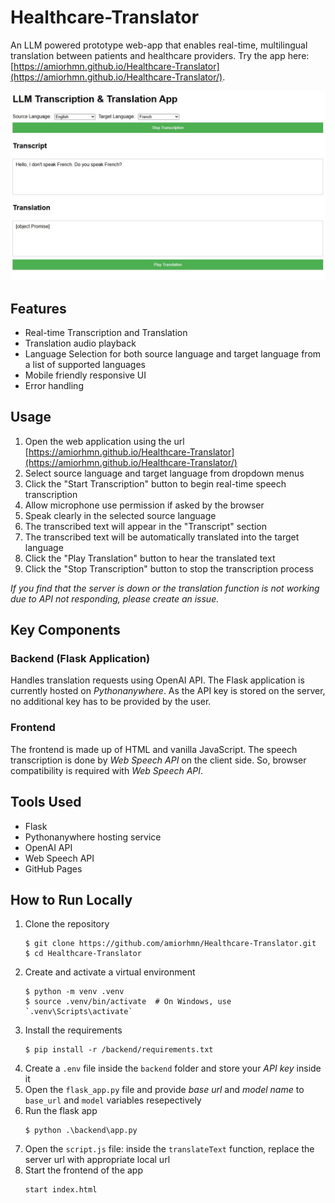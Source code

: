 # Healthcare-Translator
An LLM powered prototype web-app that enables real-time, multilingual translation between patients and healthcare providers.
Try the app here: [https://amiorhmn.github.io/Healthcare-Translator](https://amiorhmn.github.io/Healthcare-Translator/).

![Screenshot of the App](./screenshot.jpg)

## Features
- Real-time Transcription and Translation
- Translation audio playback
- Language Selection for both source language and target language from a list of supported languages
- Mobile friendly responsive UI
- Error handling

## Usage
1. Open the web application using the url [https://amiorhmn.github.io/Healthcare-Translator](https://amiorhmn.github.io/Healthcare-Translator/)
2. Select source language and target language from dropdown menus
3. Click the "Start Transcription" button to begin real-time speech transcription
4. Allow microphone use permission if asked by the browser
5. Speak clearly in the selected source language
6. The transcribed text will appear in the "Transcript" section
7. The transcribed text will be automatically translated into the target language
8. Click the "Play Translation" button to hear the translated text
9. Click the "Stop Transcription" button to stop the transcription process

*If you find that the server is down or the translation function is not working due to API not responding, please create an issue.*

## Key Components

### Backend (Flask Application)
Handles translation requests using OpenAI API. The Flask application is currently hosted on *Pythonanywhere*. As the API key is stored on the server, no additional key has to be provided by the user.

### Frontend
The frontend is made up of HTML and vanilla JavaScript. The speech transcription is done by _Web Speech API_ on the client side. So, browser compatibility is required with _Web Speech API_.

## Tools Used
- Flask
- Pythonanywhere hosting service
- OpenAI API
- Web Speech API
- GitHub Pages

## How to Run Locally
1. Clone the repository
   ```
   $ git clone https://github.com/amiorhmn/Healthcare-Translator.git
   $ cd Healthcare-Translator
   ```
2. Create and activate a virtual environment
   ```
   $ python -m venv .venv
   $ source .venv/bin/activate  # On Windows, use `.venv\Scripts\activate`
   ```
3. Install the requirements
   ```
   $ pip install -r /backend/requirements.txt
   ```
4. Create a `.env` file inside the `backend` folder and store your _API key_ inside it
5. Open the `flask_app.py` file and provide _base url_ and _model name_ to `base_url` and `model` variables resepectively
6. Run the flask app
   ```
   $ python .\backend\app.py
   ```
7. Open the `script.js` file: inside the `translateText` function, replace the server url with appropriate local url
8. Start the frontend of the app
   ```
   start index.html
   ```
